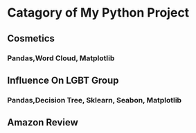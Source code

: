 # Catagory of My Python Project
## Cosmetics 
### Pandas,Word Cloud, Matplotlib
## Influence On LGBT Group
### Pandas,Decision Tree, Sklearn, Seabon, Matplotlib
## Amazon Review
###
##
